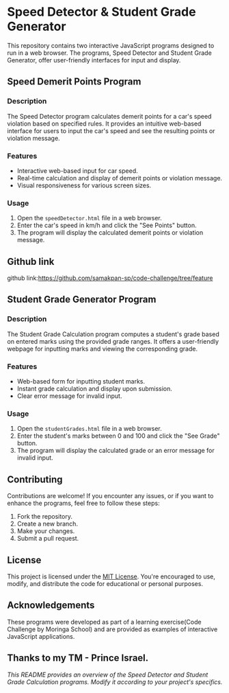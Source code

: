 # Speed Detector & Student Grade Generator

This repository contains two interactive JavaScript programs designed to run in a web browser. The programs, Speed Detector and Student Grade Generator, offer user-friendly interfaces for input and display.

## Speed Demerit Points Program

### Description

The Speed Detector program calculates demerit points for a car's speed violation based on specified rules. It provides an intuitive web-based interface for users to input the car's speed and see the resulting points or violation message.

### Features

- Interactive web-based input for car speed.
- Real-time calculation and display of demerit points or violation message.
- Visual responsiveness for various screen sizes.

### Usage

1. Open the `speedDetector.html` file in a web browser.
2. Enter the car's speed in km/h and click the "See Points" button.
3. The program will display the calculated demerit points or violation message.

## Github link
github link:https://github.com/samakpan-sp/code-challenge/tree/feature

## Student Grade Generator Program

### Description

The Student Grade Calculation program computes a student's grade based on entered marks using the provided grade ranges. It offers a user-friendly webpage for inputting marks and viewing the corresponding grade.

### Features

- Web-based form for inputting student marks.
- Instant grade calculation and display upon submission.
- Clear error message for invalid input.

### Usage

1. Open the `studentGrades.html` file in a web browser.
2. Enter the student's marks between 0 and 100 and click the "See Grade" button.
3. The program will display the calculated grade or an error message for invalid input.

## Contributing

Contributions are welcome! If you encounter any issues, or if you want to enhance the programs, feel free to follow these steps:

1. Fork the repository.
2. Create a new branch.
3. Make your changes.
4. Submit a pull request.

## License

This project is licensed under the [MIT License](LICENSE.txt). You're encouraged to use, modify, and distribute the code for educational or personal purposes.

## Acknowledgements

These programs were developed as part of a learning exercise(Code Challenge by Moringa School) and are provided as examples of interactive JavaScript applications.

Thanks to my TM - Prince Israel.
---

*This README provides an overview of the Speed Detector and Student Grade Calculation programs. Modify it according to your project's specifics.*
